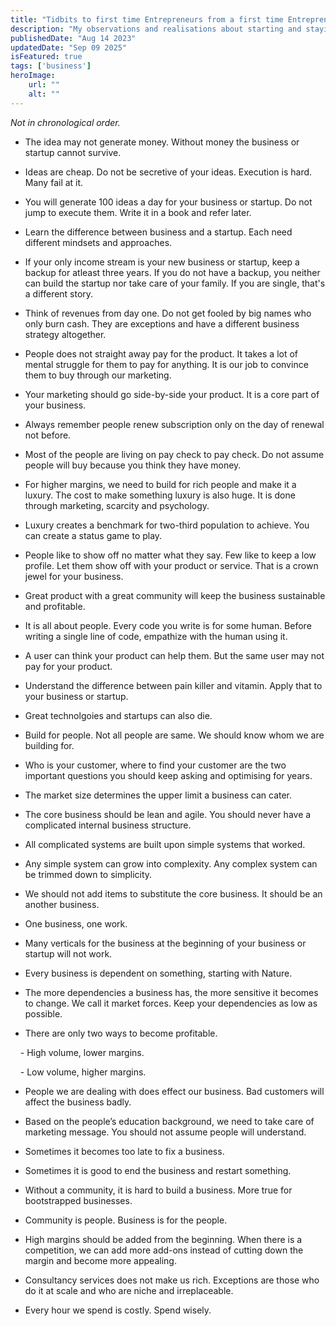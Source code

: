 ```yaml
---
title: "Tidbits to first time Entrepreneurs from a first time Entrepreneuer."
description: "My observations and realisations about starting and staying in the business."
publishedDate: "Aug 14 2023"
updatedDate: "Sep 09 2025"
isFeatured: true
tags: ['business']
heroImage:
    url: ""
    alt: ""
---
```


*Not in chronological order.*

- The idea may not generate money. Without money the business or startup cannot survive.

- Ideas are cheap. Do not be secretive of your ideas. Execution is hard. Many fail at it.

- You will generate 100 ideas a day for your business or startup. Do not jump to execute them. Write it in a book and refer later. 

- Learn the difference between business and a startup. Each need different mindsets and approaches.

- If your only income stream is your new business or startup, keep a backup for atleast three years. If you do not have a backup, you neither can build the startup nor take care of your family. If you are single, that's a different story.

- Think of revenues from day one. Do not get fooled by big names who only burn cash. They are exceptions and have a different business strategy altogether.

- People does not straight away pay for the product. It takes a lot of mental struggle for them to pay for anything. It is our job to convince them to buy through our marketing.

- Your marketing should go side-by-side your product. It is a core part of your business.

- Always remember people renew subscription only on the day of renewal not before.

- Most of the people are living on pay check to pay check. Do not assume people will buy because you think they have money.

- For higher margins, we need to build for rich people and make it a luxury. The cost to make something luxury is also huge. It is done through marketing, scarcity and psychology.

- Luxury creates a benchmark for two-third population to achieve. You can create a status game to play.

- People like to show off no matter what they say. Few like to keep a low profile. Let them show off with your product or service. That is a crown jewel for your business.

- Great product with a great community will keep the business sustainable and profitable.

- It is all about people. Every code you write is for some human. Before writing a single line of code, empathize with the human using it.

- A user can think your product can help them. But the same user may not pay for your product.

- Understand the difference between pain killer and vitamin. Apply that to your business or startup.

- Great technolgoies and startups can also die.

- Build for people. Not all people are same. We should know whom we are building for.

- Who is your customer, where to find your customer are the two important questions you should keep asking and optimising for years.

- The market size determines the upper limit a business can cater.

- The core business should be lean and agile. You should never have a complicated internal business structure.

- All complicated systems are built upon simple systems that worked.

- Any simple system can grow into complexity. Any complex system can be trimmed down to simplicity.

- We should not add items to substitute the core business. It should be an another business.

- One business, one work.

- Many verticals for the business at the beginning of your business or startup will not work.

- Every business is dependent on something, starting with Nature.

- The more dependencies a business has, the more sensitive it becomes to change. We call it market forces. Keep your dependencies as low as possible.

- There are only two ways to become profitable.

    - High volume, lower margins.

    - Low volume, higher margins.

- People we are dealing with does effect our business. Bad customers will affect the business badly.

- Based on the people’s education background, we need to take care of marketing message. You should not assume people will understand.

- Sometimes it becomes too late to fix a business.

- Sometimes it is good to end the business and restart something.

- Without a community, it is hard to build a business. More true for bootstrapped businesses.

- Community is people. Business is for the people.

- High margins should be added from the beginning. When there is a competition, we can add more add-ons instead of cutting down the margin and become more appealing.

- Consultancy services does not make us rich. Exceptions are those who do it at scale and who are niche and irreplaceable.

- Every hour we spend is costly. Spend wisely.

